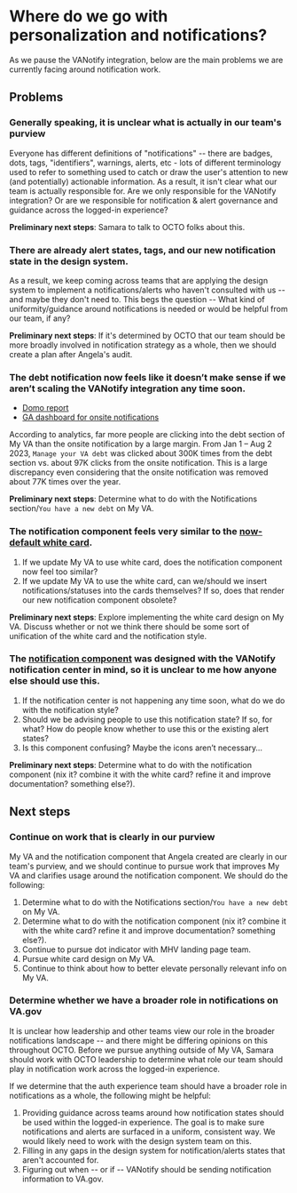 # Where do we go with personalization and notifications?

As we pause the VANotify integration, below are the main problems we are currently facing around notification work.

## Problems

### Generally speaking, it is unclear what is actually in our team's purview

Everyone has different definitions of "notifications" -- there are badges, dots, tags, "identifiers", warnings, alerts, etc - lots of different terminology used to refer to something used to catch or draw the user's attention to new (and potentially) actionable information. As a result, it isn't clear what our team is actually responsible for. Are we only responsible for the VANotify integration? Or are we responsible for notification & alert governance and guidance across the logged-in experience?

**Preliminary next steps**: Samara to talk to OCTO folks about this.

### There are already alert states, tags, and our new notification state in the design system. 

As a result, we keep coming across teams that are applying the design system to implement a notifications/alerts who haven't consulted with us -- and maybe they don't need to. This begs the question -- What kind of uniformity/guidance around notifications is needed or would be helpful from our team, if any? 

**Preliminary next steps**: If it's determined by OCTO that our team should be more broadly involved in notification strategy as a whole, then we should create a plan after Angela's audit.

### The debt notification now feels like it doesn’t make sense if we aren’t scaling the VANotify integration any time soon.

- [Domo report](https://va-gov.domo.com/page/1167851935?userId=1322887837)
- [GA dashboard for onsite notifications](https://analytics.google.com/analytics/web/#/dashboard/MALmun-7S7WXBNKxUrQ39g/a50123418w177519031p184624291/)

According to analytics, far more people are clicking into the debt section of My VA than the onsite notification by a large margin. From Jan 1 – Aug 2 2023, `Manage your VA debt` was clicked about 300K times from the debt section vs. about 97K clicks from the onsite notification. This is a large discrepancy even considering that the onsite notification was removed about 77K times over the year. 

**Preliminary next steps**: Determine what to do with the Notifications section/`You have a new debt` on My VA.

### The notification component feels very similar to the [now-default white card](https://design.va.gov/components/card#2-default-white).

1.	If we update My VA to use white card, does the notification component now feel too similar? 
2.	If we update My VA to use the white card, can we/should we insert notifications/statuses into the cards themselves? If so, does that render our new notification component obsolete?
   
**Preliminary next steps**: Explore implementing the white card design on My VA. Discuss whether or not we think there should be some sort of unification of the white card and the notification style.

### The [notification component](https://design.va.gov/components/notification) was designed with the VANotify notification center in mind, so it is unclear to me how anyone else should use this.

1.	If the notification center is not happening any time soon, what do we do with the notification style?
2.	Should we be advising people to use this notification state? If so, for what? How do people know whether to use this or the existing alert states?
3.	Is this component confusing? Maybe the icons aren’t necessary…

**Preliminary next steps**: Determine what to do with the notification component (nix it? combine it with the white card? refine it and improve documentation? something else?).

## Next steps

### Continue on work that is clearly in our purview

My VA and the notification component that Angela created are clearly in our team's purview, and we should continue to pursue work that improves My VA and clarifies usage around the notification component. We should do the following:

1. Determine what to do with the Notifications section/`You have a new debt` on My VA.
2. Determine what to do with the notification component (nix it? combine it with the white card? refine it and improve documentation? something else?).
3. Continue to pursue dot indicator with MHV landing page team.
4. Pursue white card design on My VA.
5. Continue to think about how to better elevate personally relevant info on My VA.

### Determine whether we have a broader role in notifications on VA.gov

It is unclear how leadership and other teams view our role in the broader notifications landscape -- and there might be differing opinions on this throughout OCTO. Before we pursue anything outside of My VA, Samara should work with OCTO leadership to determine what role our team should play in notification work across the logged-in experience.

If we determine that the auth experience team should have a broader role in notifications as a whole, the following might be helpful:

1. Providing guidance across teams around how notification states should be used within the logged-in experience. The goal is to make sure notifications and alerts are surfaced in a uniform, consistent way. We would likely need to work with the design system team on this.
2. Filling in any gaps in the design system for notification/alerts states that aren't accounted for.
3. Figuring out when -- or if -- VANotify should be sending notification information to VA.gov.
